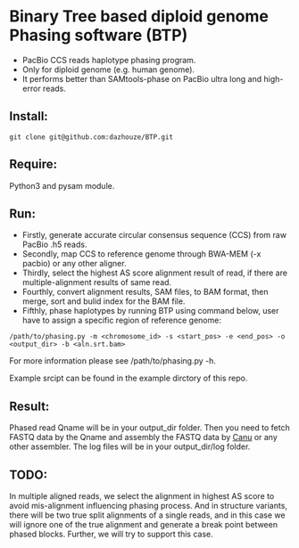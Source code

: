 # Binary Tree based diploid genome Phasing software (BTP)

- PacBio CCS reads haplotype phasing program.
- Only for diploid genome (e.g. human genome).
- It performs better than SAMtools-phase on PacBio ultra long and high-error reads.

## Install:
```
git clone git@github.com:dazhouze/BTP.git
```

## Require:
Python3 and pysam module.

## Run:
- Firstly, generate accurate circular consensus sequence (CCS) from raw PacBio .h5 reads.
- Secondly, map CCS to reference genome through BWA-MEM (-x pacbio) or any other aligner. 
- Thirdly, select the highest AS score alignment result of read, if there are multiple-alignment results of same read.
- Fourthly, convert alignment results, SAM files, to BAM format, then merge, sort and bulid index for the BAM file.
- Fifthly, phase haplotypes by running BTP using command below, user have to assign a specific region of reference genome:
```
/path/to/phasing.py -m <chromosome_id> -s <start_pos> -e <end_pos> -o <output_dir> -b <aln.srt.bam>
```
For more information please see /path/to/phasing.py -h.

Example srcipt can be found in the example dirctory of this repo.

## Result:
Phased read Qname will be in your output_dir folder. Then you need to fetch FASTQ data by the Qname and assembly the FASTQ data by [Canu](https://github.com/marbl/canu) or any other assembler. The log files will be in your output_dir/log folder.

## TODO:
In multiple aligned reads, we select the alignment in highest AS score to avoid mis-alignment influencing phasing process. And in structure variants, there will be two true split alignments of a single reads, and in this case we will ignore one of the true alignment and generate a break point between phased blocks. Further, we will try to support this case.
